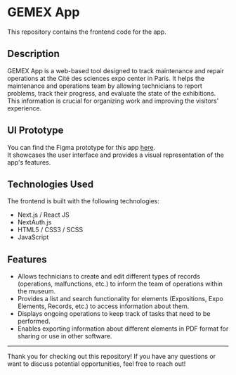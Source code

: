 # GEMEX App

This repository contains the frontend code for the app.

## Description

GEMEX App is a web-based tool designed to track maintenance and repair operations at the Cité des sciences expo center in Paris. It helps the maintenance and operations team by allowing technicians to report problems, track their progress, and evaluate the state of the exhibitions. This information is crucial for organizing work and improving the visitors' experience.

## UI Prototype

You can find the Figma prototype for this app [here](https://www.figma.com/proto/JHeE72f3idTJfVuQvvCs3B/GEMEX-v2?page-id=0%3A1&node-id=8-1461&viewport=4051%2C-1609%2C0.42&scaling=min-zoom&starting-point-node-id=8%3A1461).  
It showcases the user interface and provides a visual representation of the app's features.

## Technologies Used

The frontend is built with the following technologies:

-   Next.js / React JS
-   NextAuth.js
-   HTML5 / CSS3 / SCSS
-   JavaScript

## Features

-   Allows technicians to create and edit different types of records (operations, malfunctions, etc.) to inform the team of operations within the museum.
-   Provides a list and search functionality for elements (Expositions, Expo Elements, Records, etc.) to access information about them.
-   Displays ongoing operations to keep track of tasks that need to be performed.
-   Enables exporting information about different elements in PDF format for sharing or use in other software.

---

Thank you for checking out this repository! If you have any questions or want to discuss potential opportunities, feel free to reach out!
